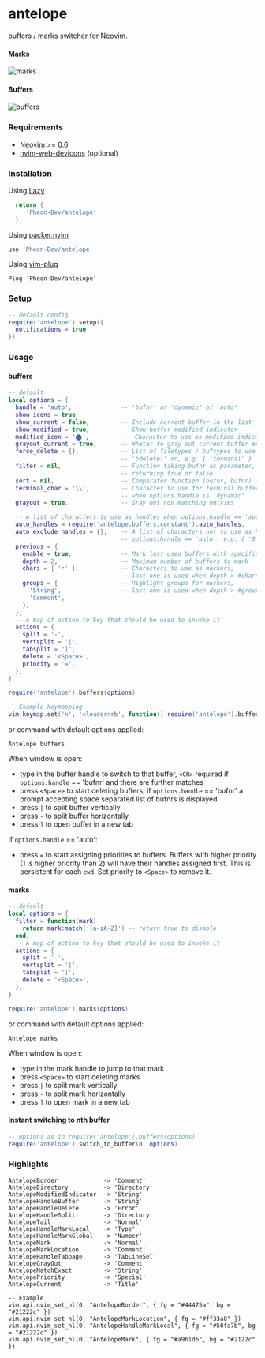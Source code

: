 
# antelope

buffers / marks switcher for [Neovim](https://github.com/neovim/neovim).

#### Marks
![marks](marks.png)

#### Buffers
![buffers](buffers.png)

### Requirements
- [Neovim](https://github.com/neovim/neovim) >= 0.6
- [nvim-web-devicons](https://github.com/kyazdani42/nvim-web-devicons) (optional)

### Installation

Using [Lazy](https://github.com/folke/lazy.nvim)
```lua
  return {
     'Pheon-Dev/antelope'
  }
```

Using [packer.nvim](https://github.com/wbthomason/packer.nvim)
```lua
use 'Pheon-Dev/antelope'
```

Using [vim-plug](https://github.com/junegunn/vim-plug)
```vim
Plug 'Pheon-Dev/antelope'
```

### Setup

```lua
-- default config
require('antelope').setup({
  notifications = true
})
```

### Usage

#### buffers

```lua
-- default
local options = {
  handle = 'auto',              -- 'bufnr' or 'dynamic' or 'auto'
  show_icons = true,
  show_current = false,         -- Include current buffer in the list
  show_modified = true,         -- Show buffer modified indicator
  modified_icon = '⬤',          -- Character to use as modified indicator
  grayout_current = true,       -- Wheter to gray out current buffer entry
  force_delete = {},            -- List of filetypes / buftypes to use
                                -- 'bdelete!' on, e.g. { 'terminal' }
  filter = nil,                 -- Function taking bufnr as parameter,
                                -- returning true or false
  sort = nil,                   -- Comparator function (bufnr, bufnr) -> bool
  terminal_char = '\\',         -- Character to use for terminal buffer handles
                                -- when options.handle is 'dynamic'
  grayout = true,               -- Gray out non matching entries

  -- A list of characters to use as handles when options.handle == 'auto'
  auto_handles = require('antelope.buffers.constant').auto_handles,
  auto_exclude_handles = {},    -- A list of characters not to use as handles when
                                -- options.handle == 'auto', e.g. { '8', '9', 'j', 'k' }
  previous = {
    enable = true,              -- Mark last used buffers with specified chars and colors
    depth = 2,                  -- Maximum number of buffers to mark
    chars = { '•' },            -- Characters to use as markers,
                                -- last one is used when depth > #chars
    groups = {                  -- Highlight groups for markers,
      'String',                 -- last one is used when depth > #groups
      'Comment',
    },
  },
  -- A map of action to key that should be used to invoke it
  actions = {
    split = '-',
    vertsplit = '|',
    tabsplit = ']',
    delete = '<Space>',
    priority = '=',
  },
}

require('antelope').buffers(options)

-- Example keymapping
vim.keymap.set('n', '<leader>rb', function() require('antelope').buffers(buffer_options) end, {})
```

or command with default options applied:

```
Antelope buffers
```

When window is open:

- type in the buffer handle to switch to that buffer, `<CR>` required if `options.handle` == 'bufnr' and there are further matches
- press `<Space>` to start deleting buffers, if `options.handle` == 'bufnr' a prompt accepting space separated list of bufnrs is displayed
- press `|` to split buffer vertically
- press `-` to split buffer horizontally
- press `]` to open buffer in a new tab

If `options.handle` == 'auto':

- press `=` to start assigning priorities to buffers. Buffers with higher priority (1 is higher priority than 2) will have their handles assigned first. This is persistent for each `cwd`. Set priority to `<Space>` to remove it.

#### marks

```lua
-- default
local options = {
  filter = function(mark)
    return mark:match('[a-zA-Z]') -- return true to disable
  end,
  -- A map of action to key that should be used to invoke it
  actions = {
    split = '-',
    vertsplit = '|',
    tabsplit = ']',
    delete = '<Space>',
  },
}

require('antelope').marks(options)
```

or command with default options applied:

```
Antelope marks
```

When window is open:
- type in the mark handle to jump to that mark
- press `<Space>` to start deleting marks
- press `|` to split mark vertically
- press `-` to split mark horizontally
- press `]` to open mark in a new tab

#### Instant switching to nth buffer

```lua
-- options as in require('antelope').buffers(options)
require('antelope').switch_to_buffer(n, options)
```

### Highlights

```
AntelopeBorder             -> 'Comment'
AntelopeDirectory          -> 'Directory'
AntelopeModifiedIndicator  -> 'String'
AntelopeHandleBuffer       -> 'String'
AntelopeHandleDelete       -> 'Error'
AntelopeHandleSplit        -> 'Directory'
AntelopeTail               -> 'Normal'
AntelopeHandleMarkLocal    -> 'Type'
AntelopeHandleMarkGlobal   -> 'Number'
AntelopeMark               -> 'Normal'
AntelopeMarkLocation       -> 'Comment'
AntelopeHandleTabpage      -> 'TabLineSel'
AntelopeGrayOut            -> 'Comment'
AntelopeMatchExact         -> 'String'
AntelopePriority           -> 'Special'
AntelopeCurrent            -> 'Title'

-- Example
vim.api.nvim_set_hl(0, "AntelopeBorder", { fg = "#44475a", bg = "#21222c" })
vim.api.nvim_set_hl(0, "AntelopeMarkLocation", { fg = "#ff33a8" })
vim.api.nvim_set_hl(0, "AntelopeHandleMarkLocal", { fg = "#50fa7b", bg = "#21222c" })
vim.api.nvim_set_hl(0, "AntelopeMark", { fg = "#a9b1d6", bg = "#2122c" })
```

